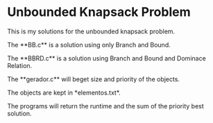 # Unbounded Knapsack Problem
 <p>This is my solutions for the unbounded knapsack problem.</p>
 <p>The **BB.c** is a solution using only Branch and Bound.</p>
 <p>The **BBRD.c** is a solution using Branch and Bound and Dominace Relation.</p>
 <p>The **gerador.c** will beget size and priority of the objects.</p>
 <p>The objects are kept in *elementos.txt*.</p>
 <p>The programs will return the runtime and the sum of the priority best solution.</p>
